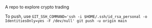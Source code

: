 A repo to explore crypto trading

To push, use 
```GIT_SSH_COMMAND='ssh -i $HOME/.ssh/id_rsa_personal -o IdentitiesOnly=yes -F /dev/null' git push -u origin main```

